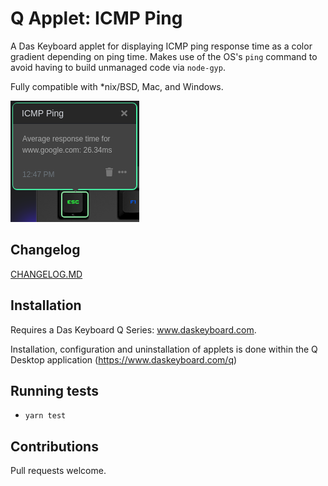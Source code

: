 # Q Applet: ICMP Ping

A Das Keyboard applet for displaying ICMP ping response time as a color
gradient depending on ping time.  Makes use of the OS's `ping` command
to avoid having to build unmanaged code via `node-gyp`.

Fully compatible with \*nix/BSD, Mac, and Windows.

![ICMP Ping on Das Keyboard 5Q](assets/image.png "ICMP Ping Dashboard Example")

## Changelog

[CHANGELOG.MD](CHANGELOG.md)

## Installation

Requires a Das Keyboard Q Series: www.daskeyboard.com.

Installation, configuration and uninstallation of applets is done within
the Q Desktop application (https://www.daskeyboard.com/q)

## Running tests

- `yarn test`

## Contributions

Pull requests welcome.
